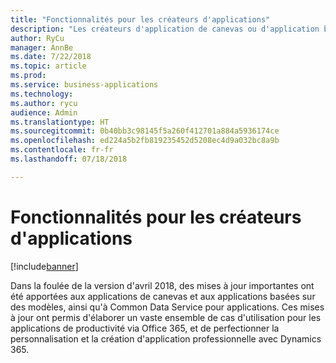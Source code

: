 ```yaml
---
title: "Fonctionnalités pour les créateurs d'applications"
description: "Les créateurs d'application de canevas ou d'application basée sur des modèles ont à leur disposition encore plus de fonctionnalités que jamais"
author: RyCu
manager: AnnBe
ms.date: 7/22/2018
ms.topic: article
ms.prod: 
ms.service: business-applications
ms.technology: 
ms.author: rycu
audience: Admin
ms.translationtype: HT
ms.sourcegitcommit: 0b40bb3c98145f5a260f412701a884a5936174ce
ms.openlocfilehash: ed224a5b2fb819235452d5208ec4d9a032bc8a9b
ms.contentlocale: fr-fr
ms.lasthandoff: 07/18/2018

---
```

# <a name="capabilities-for-app-creators"></a>Fonctionnalités pour les créateurs d'applications


[!include[banner](../../includes/banner.md)]

Dans la foulée de la version d'avril 2018, des mises à jour importantes ont été apportées aux applications de canevas et aux applications basées sur des modèles, ainsi qu'à Common Data Service pour applications. Ces mises à jour ont permis d'élaborer un vaste ensemble de cas d'utilisation pour les applications de productivité via Office 365, et de perfectionner la personnalisation et la création d'application professionnelle avec Dynamics 365.

